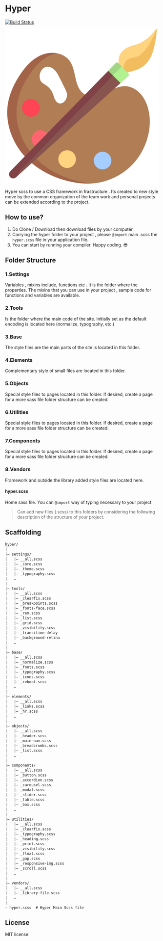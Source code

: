 Hyper
=============
[![Build Status](https://travis-ci.org/ilkeryilmaz/Hyper.svg?branch=feature%2Fnew-version)](https://travis-ci.org/ilkeryilmaz/Hyper)

![logo](docs/assets/hyper.svg?raw=true)

Hyper scss to use a CSS framework in frastructure . Its created to new style  move by the common organization of the team work and personal projects can be extended according to the project.

How to use?
---
1. Do Clone / Download then download files by your computer.
2. Carrying the hyper folder to your project , please `@import` main .scss the `hyper.scss` file in your application file.
3. You can start by running your compiler. Happy coding. :sunglasses:


Folder Structure
---
### 1.Settings
Variables , mixins include, functions etc . It is the folder where the properties. The mixins that you can use in your project , sample code for functions and variables are available.

### 2.Tools
Is the folder where the main code of the site. Initially set as the default encoding is located here (normalize, typography, etc.)

### 3.Base
The style files are the main parts of the site is located in this folder.

### 4.Elements
Complementary style of small files are located in this folder.

### 5.Objects
Special style files to pages located in this folder. If desired, create a page for a more sass file folder structure can be created.

### 6.Utilities
Special style files to pages located in this folder. If desired, create a page for a more sass file folder structure can be created.

### 7.Components
Special style files to pages located in this folder. If desired, create a page for a more sass file folder structure can be created.

### 8.Vendors  
Framework and outside the library added style files are located here.

#### hyper.scss
Home sass file. You can `@import` way of typing necessary to your project.

> Can add new files (.scss) to this folders by considering the following description of the structure of your project.


Scaffolding
---
````
hyper/
|
|– settings/
|   |– __all.scss
|   |– _core.scss   
|   |– _theme.scss
|   |– _typography.scss
|   …
|
|– tools/
|   |– __all.scss
|   |– _clearfix.scss    
|   |– _breakpoints.scss
|   |– _fonts-face.scss   
|   |– _rem.scss
|   |– _list.scss
|   |– _grid.scss
|   |– _visibility.scss
|   |– _transition-delay
|   |– _background-retina
|   …                     
|
|– base/
|   |– __all.scss
|   |– _normalize.scss      
|   |– _fonts.scss     
|   |– _typography.scss
|   |– _icons.scss   
|   |– _reboot.scss            
|   …  
|
|– elements/
|   |– __all.scss
|   |– _links.scss      
|   |– _hr.scss             
|   …  
|                   
|– objects/
|   |– __all.scss
|   |– _header.scss
|   |– _main-nav.scss
|   |– _breadcrumbs.scss
|   |– _list.scss
|   …                     
|
|– components/
|   |– __all.scss
|   |– _button.scss     
|   |– _accordion.scss
|   |– _carousel.scss
|   |– _modal.scss
|   |– _slider.scss
|   |– _table.scss
|   |– _box.scss
|   …                   
|
|– utilities/
|   |– __all.scss
|   |– _clearfix.scss 
|   |– _typography.scss 
|   |– _heading.scss 
|   |– _print.scss 
|   |– _visibility.scss 
|   |– _float.scss 
|   |– _gap.scss 
|   |– _responsive-img.scss 
|   |– _scroll.scss 
|   … 
|
|– vendors/
|   |– __all.scss
|   |– _library-file.scss  
|   …                     
|
– hyper.scss  # Hyper Main Scss file
````

## License
MIT license
